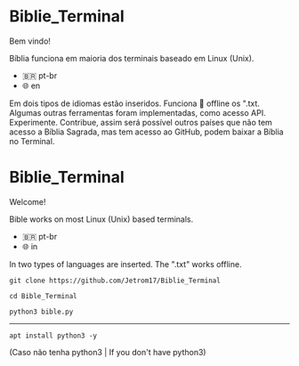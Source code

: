 # Biblie_Terminal

Bem vindo!

Bíblia funciona em maioria dos terminais baseado em Linux (Unix).

- 🇧🇷 pt-br
- 🌐 en

Em dois tipos de idiomas estão inseridos. Funciona 💯 offline os ".txt. Algumas outras ferramentas foram implementadas, como acesso API. Experimente. Contribue, assim será possível outros países que não tem acesso a Bíblia Sagrada, mas tem acesso ao GitHub, podem baixar a Bíblia no Terminal.

#

# Biblie_Terminal

 Welcome!

 Bible works on most Linux (Unix) based terminals.

 - 🇧🇷 pt-br
 - 🌐 in

 In two types of languages ​​are inserted.  The ".txt" works offline.

`git clone https://github.com/Jetrom17/Biblie_Terminal`

`cd Bible_Terminal`

`python3 bible.py`

----------------------------

`apt install python3 -y`

(Caso não tenha python3 | If you don't have python3)
